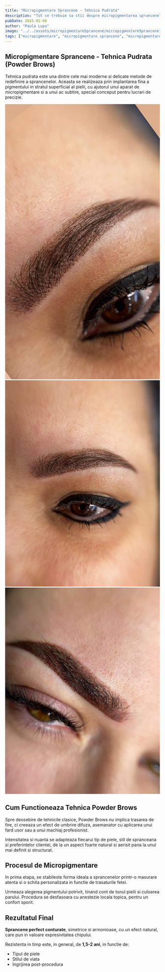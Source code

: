 ```yaml
---
title: "Micropigmentare Sprancene - Tehnica Pudrata"
description: "Tot ce trebuie sa stii despre micropigmentarea sprancenelor folosind tehnica pudrata: tehnici, durata, ingrijire si beneficii."
pubDate: 2025-01-08
author: "Paula Lupu"
image: "../../assets/micropigmentareSprancene/micropigmentareSprancene1_1.jpeg"
tags: ["micropigmentare", "micropigmentare sprancene", "micropigmentare sprancene ploiesti", "micropigmentare ploiesti"]
---
```


## Micropigmentare Sprancene - Tehnica Pudrata (Powder Brows)

Tehnica pudrata este una dintre cele mai moderne si delicate metode de redefinire a sprancenelor. Aceasta se realizeaza prin implantarea fina a pigmentului in stratul superficial al pielii, cu ajutorul unui aparat de micropigmentare si a unui ac subtire, special conceput pentru lucrari de precizie.

![Micropigmentare Sprancene - Tehnica Pudrata](../../assets/micropigmentareSprancene/micropigmentareSprancene1_1.jpeg)
![Micropigmentare Sprancene - Tehnica Pudrata](../../assets/micropigmentareSprancene/micropigmentareSprancene1_2.jpeg)
![Micropigmentare Sprancene - Tehnica Pudrata](../../assets/micropigmentareSprancene/micropigmentareSprancene2_1.jpeg)

## Cum Functioneaza Tehnica Powder Brows

Spre deosebire de tehnicile clasice, Powder Brows nu implica trasarea de fire, ci creeaza un efect de umbrire difuza, asemanator cu aplicarea unui fard usor sau a unui machiaj profesionist.

Intensitatea si nuanta se adapteaza fiecarui tip de piele, stil de spranceana si preferintelor clientei, de la un aspect foarte natural si aerisit pana la unul mai definit si structurat.


## Procesul de Micropigmentare

In prima etapa, se stabileste forma ideala a sprancenelor printr-o masurare atenta si o schita personalizata in functie de trasaturile fetei.

Urmeaza alegerea pigmentului potrivit, tinand cont de tonul pielii si culoarea parului. Procedura se desfasoara cu anestezie locala topica, pentru un confort sporit.


## Rezultatul Final

**Sprancene perfect conturate**, simetrice si armonioase, cu un efect natural, care pun in valoare expresivitatea chipului.

Rezistenta in timp este, in general, de **1,5-2 ani**, in functie de:
- Tipul de piele
- Stilul de viata
- Ingrijirea post-procedura